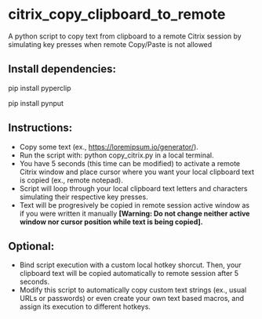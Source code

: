 # citrix_copy_clipboard_to_remote
A python script to copy text from clipboard to a remote Citrix session by simulating key presses when remote Copy/Paste is not allowed

## Install dependencies:
pip install pyperclip

pip install pynput

## Instructions:
- Copy some text (ex., https://loremipsum.io/generator/).
- Run the script with: python copy_citrix.py in a local terminal.
- You have 5 seconds (this time can be modified) to activate a remote Citrix window and place cursor where you want your local clipboard text is copied (ex., remote notepad).
- Script will loop through your local clipboard text letters and characters simulating their respective key presses.
- Text will be progresively be copied in remote session active window as if you were written it manually **[Warning: Do not change neither active window nor cursor position while text is being copied].**

## Optional:
- Bind script execution with a custom local hotkey shorcut. Then, your clipboard text will be copied automatically to remote session after 5 seconds.
- Modify this script to automatically copy custom text strings (ex., usual URLs or passwords) or even create your own text based macros, and assign its execution to different hotkeys.
